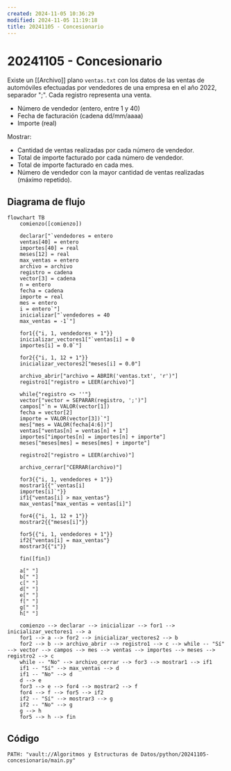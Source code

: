 ```yaml
---
created: 2024-11-05 10:36:29
modified: 2024-11-05 11:19:18
title: 20241105 - Concesionario
---
```


# 20241105 - Concesionario

Existe un [[Archivo]] plano  `ventas.txt` con los datos de las ventas de automóviles efectuadas por vendedores de una empresa en el año 2022, separador ";". Cada registro representa una venta.

- Número de vendedor (entero, entre 1 y 40)
- Fecha de facturación (cadena dd/mm/aaaa)
- Importe (real)

Mostrar:

- Cantidad de ventas realizadas por cada número de vendedor.
- Total de importe facturado por cada número de vendedor.
- Total de importe facturado en cada mes.
- Número de vendedor con la mayor cantidad de ventas realizadas (máximo repetido).

## Diagrama de flujo

```mermaid
flowchart TB
	comienzo([comienzo])
    
	declarar["`vendedores = entero
	ventas[40] = entero
	importes[40] = real
	meses[12] = real
	max_ventas = entero
	archivo = archivo
	registro = cadena
	vector[3] = cadena
	n = entero
	fecha = cadena
	importe = real
	mes = entero
	i = entero`"]
	inicializar["`vendedores = 40
	max_ventas = -1`"]
	
	for1{{"i, 1, vendedores + 1"}}
	inicializar_vectores1["`ventas[i] = 0
	importes[i] = 0.0`"]
	
	for2{{"i, 1, 12 + 1"}}
	inicializar_vectores2["meses[i] = 0.0"]
	
	archivo_abrir["archivo = ABRIR('ventas.txt', 'r')"]
	registro1["registro = LEER(archivo)"]
	
	while{"registro <> ''"}
	vector["vector = SEPARAR(registro, ';')"]
	campos["`n = VALOR(vector[1])
	fecha = vector[2]
	importe = VALOR(vector[3])`"]
	mes["mes = VALOR(fecha[4:6])"]
	ventas["ventas[n] = ventas[n] + 1"]
	importes["importes[n] = importes[n] + importe"]
	meses["meses[mes] = meses[mes] + importe"]
	
	registro2["registro = LEER(archivo)"]
	
	archivo_cerrar["CERRAR(archivo)"]
	
	for3{{"i, 1, vendedores + 1"}}
	mostrar1{{"`ventas[i]
	importes[i]`"}}
	if1{"ventas[i] > max_ventas"}
	max_ventas["max_ventas = ventas[i]"]
	
	for4{{"i, 1, 12 + 1"}}
	mostrar2{{"meses[i]"}}
	
	for5{{"i, 1, vendedores + 1"}}
	if2{"ventas[i] = max_ventas"}
	mostrar3{{"i"}}
    
    fin([fin])
    
    a[" "]
    b[" "]
    c[" "]
    d[" "]
    e[" "]
    f[" "]
    g[" "]
    h[" "]
    
	comienzo --> declarar --> inicializar --> for1 --> inicializar_vectores1 --> a
	for1 --> a --> for2 --> inicializar_vectores2 --> b
	for2 --> b --> archivo_abrir --> registro1 --> c --> while -- "Sí" --> vector --> campos --> mes --> ventas --> importes --> meses --> registro2 --> c
	while -- "No" --> archivo_cerrar --> for3 --> mostrar1 --> if1
	if1 -- "Sí" --> max_ventas --> d
	if1 -- "No" --> d
	d --> e
	for3 --> e --> for4 --> mostrar2 --> f
	for4 --> f --> for5 --> if2
	if2 -- "Sí" --> mostrar3 --> g
	if2 -- "No" --> g
	g --> h
	for5 --> h --> fin
```

## Código

```embed-python
PATH: "vault://Algoritmos y Estructuras de Datos/python/20241105-concesionario/main.py"
```
